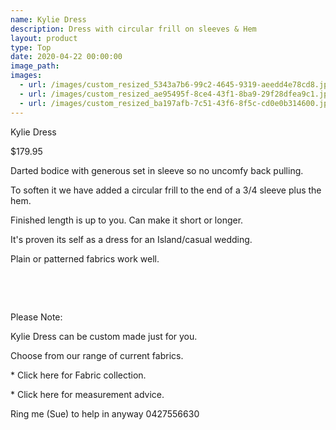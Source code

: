 ```yaml
---
name: Kylie Dress
description: Dress with circular frill on sleeves & Hem
layout: product
type: Top
date: 2020-04-22 00:00:00
image_path:
images:
  - url: /images/custom_resized_5343a7b6-99c2-4645-9319-aeedd4e78cd8.jpg
  - url: /images/custom_resized_ae95495f-8ce4-43f1-8ba9-29f28dfea9c1.jpg
  - url: /images/custom_resized_ba197afb-7c51-43f6-8f5c-cd0e0b314600.jpg
---
```


Kylie Dress

$179.95

Darted bodice with generous set in sleeve so no uncomfy back pulling.

To soften it we have added a circular frill to the end of a 3/4 sleeve plus the hem.

Finished length is up to you. Can make it short or longer.

It's proven its self as a dress for an Island/casual wedding.

Plain or patterned fabrics work well.

&nbsp;

&nbsp;

Please Note:

Kylie Dress can be custom made just for you.

Choose from our range of current fabrics.

\* Click here for Fabric collection.

\* Click here for measurement advice.

Ring me (Sue) to help in anyway 0427556630